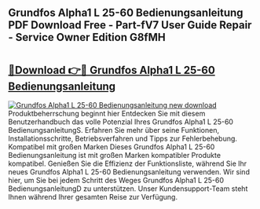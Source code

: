 ## Grundfos Alpha1 L 25-60 Bedienungsanleitung PDF Download Free - Part-fV7 User Guide Repair - Service Owner Edition G8fMH

# <h2><a href="http://df1kwk.blite.top/?on=Grundfos+Alpha1+L+25-60+Bedienungsanleitung">🔗Download 👉🔴 Grundfos Alpha1 L 25-60 Bedienungsanleitung</a></h2>

[![Grundfos Alpha1 L 25-60 Bedienungsanleitung new download](https://i.imgur.com/lujVjoI.png)](http://df1kwk.blite.top/?on=Grundfos+Alpha1+L+25-60+Bedienungsanleitung)
Produktbeherrschung beginnt hier Entdecken Sie mit diesem Benutzerhandbuch das volle Potenzial Ihres Grundfos Alpha1 L 25-60 BedienungsanleitungS. Erfahren Sie mehr über seine Funktionen, Installationsschritte, Betriebsverfahren und Tipps zur Fehlerbehebung. Kompatibel mit großen Marken Dieses Grundfos Alpha1 L 25-60 Bedienungsanleitung ist mit großen Marken kompatibler Produkte kompatibel. Genießen Sie die Effizienz der Funktionsliste, während Sie Ihr neues Grundfos Alpha1 L 25-60 Bedienungsanleitung verwenden. Wir sind hier, um Sie bei jedem Schritt des Weges Grundfos Alpha1 L 25-60 BedienungsanleitungD zu unterstützen. Unser Kundensupport-Team steht Ihnen während Ihrer gesamten Reise zur Verfügung.
